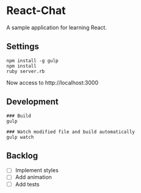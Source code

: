 React-Chat
====

A sample application for learning React.


Settings
----
```
npm install -g gulp
npm install
ruby server.rb
```

Now access to http://localhost:3000


Development
----
```
### Build
gulp

### Watch modified file and build automatically
gulp watch
```


Backlog
----
- [ ] Implement styles
- [ ] Add animation
- [ ] Add tests
